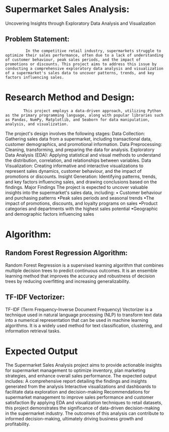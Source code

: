 # Supermarket Sales Analysis:
 Uncovering Insights through Exploratory Data Analysis and Visualization
## Problem Statement:
             In the competitive retail industry, supermarkets struggle to optimize their sales performance, often due to a lack of understanding of customer behaviour, peak sales periods, and the impact of promotions or discounts. This project aims to address this issue by conducting a comprehensive exploratory data analysis and visualization of a supermarket's sales data to uncover patterns, trends, and key factors influencing sales.
# Research Method and Design:
            This project employs a data-driven approach, utilizing Python as the primary programming language, along with popular libraries such as Pandas, NumPy, Matplotlib, and Seaborn for data manipulation, analysis, and visualization. 
The project's design involves the following stages:
Data Collection: Gathering sales data from a supermarket, including transactional data, customer demographics, and promotional information.
Data Preprocessing: Cleaning, transforming, and preparing the data for analysis.
Exploratory Data Analysis (EDA): Applying statistical and visual methods to understand the distribution, correlation, and relationships between variables.
Data Visualization: Creating informative and interactive visualizations to represent sales dynamics, customer behaviour, and the impact of promotions or discounts.
Insight Generation: Identifying patterns, trends, and key factors influencing sales, and drawing conclusions based on the findings.
Major Findings
The project is expected to uncover valuable insights into the supermarket's sales data, including:
• Customer behaviour and purchasing patterns
•Peak sales periods and seasonal trends
•The impact of promotions, discounts, and loyalty programs on sales
•Product categories and departments with the highest sales potential
•Geographic and demographic factors influencing sales
# Algorithm:
## Random Forest Regression Algorithm:
Random Forest Regression is a supervised learning algorithm that combines multiple decision trees to predict continuous outcomes. It is an ensemble learning method that improves the accuracy and robustness of decision trees by reducing overfitting and increasing generalizability.
## TF-IDF Vectorizer:
TF-IDF (Term Frequency-Inverse Document Frequency) Vectorizer is a technique used in natural language processing (NLP) to transform text data into a numerical representation that can be used in machine learning algorithms. It is a widely used method for text classification, clustering, and information retrieval tasks.

# Expected Output 
The Supermarket Sales Analysis project aims to provide actionable insights for supermarket management to optimize inventory, plan marketing strategies, and enhance overall sales performance. 
The expected output includes:
A comprehensive report detailing the findings and insights generated from the analysis
Interactive visualizations and dashboards to facilitate data exploration and decision-making
Recommendations for supermarket management to improve sales performance and customer satisfaction
By applying EDA and visualization techniques to retail datasets, this project demonstrates the significance of data-driven decision-making in the supermarket industry. The outcomes of this analysis can contribute to informed decision-making, ultimately driving business growth and profitability.
